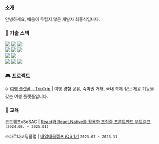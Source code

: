### 소개
안녕하세요, 배움이 두렵지 않은 개발자 최홍식입니다.

### 📌 기술 스택
<div>
  <img src="https://img.shields.io/badge/HTML5-F05138?style=flat-square&logo=html5&logoColor=white"/>
  <img src="https://img.shields.io/badge/CSS3-1572B6?style=flat-square&logo=css3&logoColor=white"/>
  <img src="https://img.shields.io/badge/TailwindCSS-06B6D4?style=flat-square&logo=tailwindcss3&logoColor=white"/>
  <div>
  <img src="https://img.shields.io/badge/Javascript-F7DF1E?style=flat-square&logo=javascript&logoColor=white"/>
  <img src="https://img.shields.io/badge/Typescript-3178C6?style=flat-square&logo=typescript&logoColor=white"/>
  <img src="https://img.shields.io/badge/Swift-F05138?style=flat-square&logo=swift&logoColor=white"/>
</div>
<div>
  <img src="https://img.shields.io/badge/React-61DAFB?style=flat-square&logo=react&logoColor=white"/>
  <img src="https://img.shields.io/badge/Next.js-000000?style=flat-square&logo=nextdotjs&logoColor=white"/>

</div>
<div>
  <img src="https://img.shields.io/badge/GraphQL-E10098?style=flat-square&logo=graphql&logoColor=white"/>
  <img src="https://img.shields.io/badge/Apollo Graphql-311C87?style=flat-square&logo=apollographql&logoColor=white"/>
  <img src="https://img.shields.io/badge/Git-F05032?style=flat-square&logo=git&logoColor=white"/>  
</div>
</div>

### 🎮 프로젝트
✈️ [여행 플랫폼 - TripTrip](https://trip-trip-five.vercel.app/) | 여행 경험 공유, 숙박권 거래, 국내 축제 정보 제공 기능을 갖춘 여행 플랫폼입니다.


### 📖 교육
   코드캠프xSeSAC | <a href="https://sesac.seoul.kr/course/active/detail.do?courseActiveSeq=1749&srchCategoryTypeCd=&courseMasterSeq=433&currentMenuId=900002015">React와 React.Native를 활용한 초집중 프론트엔드 부트캠프<a/> ```(2024.08. ~ 2025.01)```
   
   스파르타코딩클럽 | <a href="https://nbcamp.spartacodingclub.kr/ios-master?utm_source=google&utm_medium=sa&utm_campaign=nbc&utm_content=app_ios&utm_term=ios%EB%B6%80%ED%8A%B8%EC%BA%A0%ED%94%84&gad_source=1&gclid=Cj0KCQiAq-u9BhCjARIsANLj-s38tAJ0KFDjDR9Cy7MSwoD3U954sP2dpEkLBJi787reAVO2Y82amqoaApUbEALw_wcB">내일배움캠프 iOS 1기<a/> ```2023.07 ~ 2023.11```

